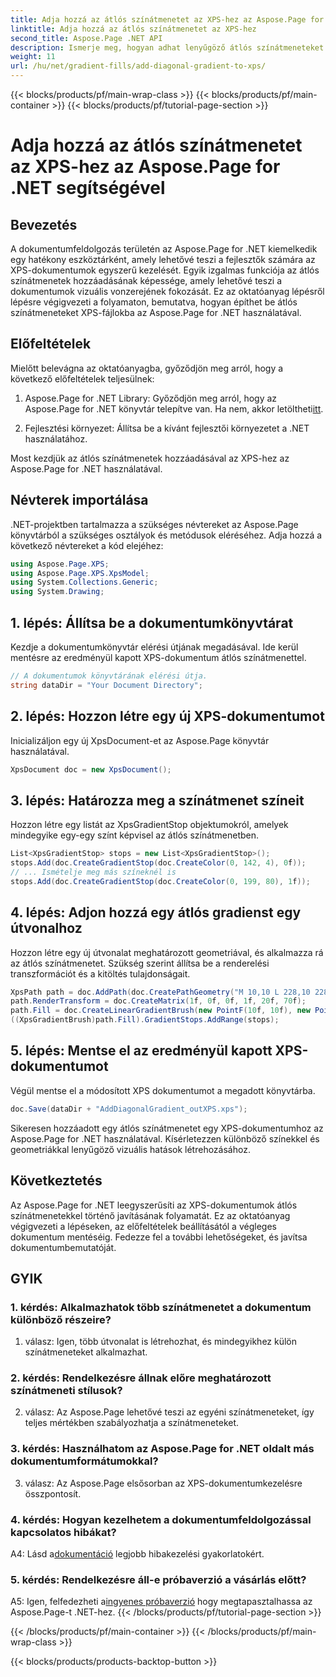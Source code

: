 ```yaml
---
title: Adja hozzá az átlós színátmenetet az XPS-hez az Aspose.Page for .NET segítségével
linktitle: Adja hozzá az átlós színátmenetet az XPS-hez
second_title: Aspose.Page .NET API
description: Ismerje meg, hogyan adhat lenyűgöző átlós színátmeneteket XPS-dokumentumokhoz az Aspose.Page for .NET használatával. Emelje fel vizuális prezentációit könnyedén.
weight: 11
url: /hu/net/gradient-fills/add-diagonal-gradient-to-xps/
---
```


{{< blocks/products/pf/main-wrap-class >}}
{{< blocks/products/pf/main-container >}}
{{< blocks/products/pf/tutorial-page-section >}}

# Adja hozzá az átlós színátmenetet az XPS-hez az Aspose.Page for .NET segítségével

## Bevezetés

A dokumentumfeldolgozás területén az Aspose.Page for .NET kiemelkedik egy hatékony eszköztárként, amely lehetővé teszi a fejlesztők számára az XPS-dokumentumok egyszerű kezelését. Egyik izgalmas funkciója az átlós színátmenetek hozzáadásának képessége, amely lehetővé teszi a dokumentumok vizuális vonzerejének fokozását. Ez az oktatóanyag lépésről lépésre végigvezeti a folyamaton, bemutatva, hogyan építhet be átlós színátmeneteket XPS-fájlokba az Aspose.Page for .NET használatával.

## Előfeltételek

Mielőtt belevágna az oktatóanyagba, győződjön meg arról, hogy a következő előfeltételek teljesülnek:

1.  Aspose.Page for .NET Library: Győződjön meg arról, hogy az Aspose.Page for .NET könyvtár telepítve van. Ha nem, akkor letöltheti[itt](https://releases.aspose.com/page/net/).

2. Fejlesztési környezet: Állítsa be a kívánt fejlesztői környezetet a .NET használatához.

Most kezdjük az átlós színátmenetek hozzáadásával az XPS-hez az Aspose.Page for .NET használatával.

## Névterek importálása

.NET-projektben tartalmazza a szükséges névtereket az Aspose.Page könyvtárból a szükséges osztályok és metódusok eléréséhez. Adja hozzá a következő névtereket a kód elejéhez:

```csharp
using Aspose.Page.XPS;
using Aspose.Page.XPS.XpsModel;
using System.Collections.Generic;
using System.Drawing;
```

## 1. lépés: Állítsa be a dokumentumkönyvtárat

Kezdje a dokumentumkönyvtár elérési útjának megadásával. Ide kerül mentésre az eredményül kapott XPS-dokumentum átlós színátmenettel.

```csharp
// A dokumentumok könyvtárának elérési útja.
string dataDir = "Your Document Directory";
```

## 2. lépés: Hozzon létre egy új XPS-dokumentumot

Inicializáljon egy új XpsDocument-et az Aspose.Page könyvtár használatával.

```csharp
XpsDocument doc = new XpsDocument();
```

## 3. lépés: Határozza meg a színátmenet színeit

Hozzon létre egy listát az XpsGradientStop objektumokról, amelyek mindegyike egy-egy színt képvisel az átlós színátmenetben.

```csharp
List<XpsGradientStop> stops = new List<XpsGradientStop>();
stops.Add(doc.CreateGradientStop(doc.CreateColor(0, 142, 4), 0f));
// ... Ismételje meg más színeknél is
stops.Add(doc.CreateGradientStop(doc.CreateColor(0, 199, 80), 1f));
```

## 4. lépés: Adjon hozzá egy átlós gradienst egy útvonalhoz

Hozzon létre egy új útvonalat meghatározott geometriával, és alkalmazza rá az átlós színátmenetet. Szükség szerint állítsa be a renderelési transzformációt és a kitöltés tulajdonságait.

```csharp
XpsPath path = doc.AddPath(doc.CreatePathGeometry("M 10,10 L 228,10 228,100 10,100"));
path.RenderTransform = doc.CreateMatrix(1f, 0f, 0f, 1f, 20f, 70f);
path.Fill = doc.CreateLinearGradientBrush(new PointF(10f, 10f), new PointF(228f, 100f));
((XpsGradientBrush)path.Fill).GradientStops.AddRange(stops);
```

## 5. lépés: Mentse el az eredményül kapott XPS-dokumentumot

Végül mentse el a módosított XPS dokumentumot a megadott könyvtárba.

```csharp
doc.Save(dataDir + "AddDiagonalGradient_outXPS.xps");
```

Sikeresen hozzáadott egy átlós színátmenetet egy XPS-dokumentumhoz az Aspose.Page for .NET használatával. Kísérletezzen különböző színekkel és geometriákkal lenyűgöző vizuális hatások létrehozásához.

## Következtetés

Az Aspose.Page for .NET leegyszerűsíti az XPS-dokumentumok átlós színátmenetekkel történő javításának folyamatát. Ez az oktatóanyag végigvezeti a lépéseken, az előfeltételek beállításától a végleges dokumentum mentéséig. Fedezze fel a további lehetőségeket, és javítsa dokumentumbemutatóját.

## GYIK

### 1. kérdés: Alkalmazhatok több színátmenetet a dokumentum különböző részeire?

1. válasz: Igen, több útvonalat is létrehozhat, és mindegyikhez külön színátmeneteket alkalmazhat.

### 2. kérdés: Rendelkezésre állnak előre meghatározott színátmeneti stílusok?

2. válasz: Az Aspose.Page lehetővé teszi az egyéni színátmeneteket, így teljes mértékben szabályozhatja a színátmeneteket.

### 3. kérdés: Használhatom az Aspose.Page for .NET oldalt más dokumentumformátumokkal?

3. válasz: Az Aspose.Page elsősorban az XPS-dokumentumkezelésre összpontosít.

### 4. kérdés: Hogyan kezelhetem a dokumentumfeldolgozással kapcsolatos hibákat?

 A4: Lásd a[dokumentáció](https://reference.aspose.com/page/net/) legjobb hibakezelési gyakorlatokért.

### 5. kérdés: Rendelkezésre áll-e próbaverzió a vásárlás előtt?

 A5: Igen, felfedezheti a[ingyenes próbaverzió](https://releases.aspose.com/) hogy megtapasztalhassa az Aspose.Page-t .NET-hez.
{{< /blocks/products/pf/tutorial-page-section >}}

{{< /blocks/products/pf/main-container >}}
{{< /blocks/products/pf/main-wrap-class >}}

{{< blocks/products/products-backtop-button >}}
